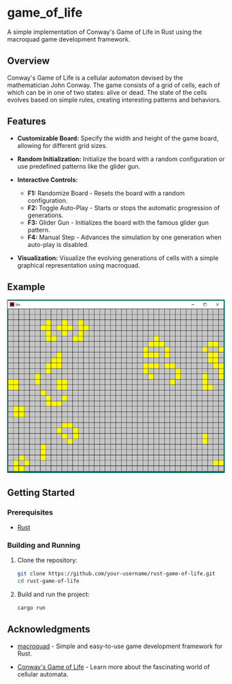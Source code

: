# game_of_life 

A simple implementation of Conway's Game of Life in Rust using the macroquad game development framework.

## Overview

Conway's Game of Life is a cellular automaton devised by the mathematician John Conway. The game consists of a grid of cells, each of which can be in one of two states: alive or dead. The state of the cells evolves based on simple rules, creating interesting patterns and behaviors.

## Features

- **Customizable Board:** Specify the width and height of the game board, allowing for different grid sizes.
  
- **Random Initialization:** Initialize the board with a random configuration or use predefined patterns like the glider gun.

- **Interactive Controls:** 
  - **F1:** Randomize Board - Resets the board with a random configuration.
  - **F2:** Toggle Auto-Play - Starts or stops the automatic progression of generations.
  - **F3:** Glider Gun - Initializes the board with the famous glider gun pattern.
  - **F4:** Manual Step - Advances the simulation by one generation when auto-play is disabled.


- **Visualization:** Visualize the evolving generations of cells with a simple graphical representation using macroquad.

## Example
<img src="example.gif"></img>

## Getting Started

### Prerequisites

- [Rust](https://www.rust-lang.org/)

### Building and Running

1. Clone the repository:

    ```bash
    git clone https://github.com/your-username/rust-game-of-life.git
    cd rust-game-of-life
    ```

2. Build and run the project:

    ```bash
    cargo run
    ```

## Acknowledgments

- [macroquad](https://github.com/not-fl3/macroquad) - Simple and easy-to-use game development framework for Rust.

- [Conway's Game of Life](https://en.wikipedia.org/wiki/Conway%27s_Game_of_Life) - Learn more about the fascinating world of cellular automata.
